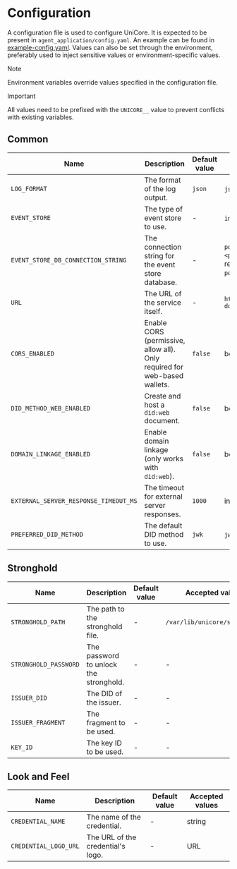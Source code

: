 # Configuration

A configuration file is used to configure UniCore. It is expected to be present in `agent_application/config.yaml`. An example can be found in [example-config.yaml](example-config.yaml). Values can also be set through the environment, preferably used to inject sensitive values or environment-specific values.

> [!NOTE]
> Environment variables override values specified in the configuration file.

> [!IMPORTANT]
> All values need to be prefixed with the `UNICORE__` value to prevent conflicts with existing variables.

## Common

| Name                                  | Description                                                               | Default value | Accepted values                                                    |
| ------------------------------------- | ------------------------------------------------------------------------- | ------------- | ------------------------------------------------------------------ |
| `LOG_FORMAT`                          | The format of the log output.                                             | `json`        | `json`, `text`                                                     |
| `EVENT_STORE`                         | The type of event store to use.                                           | -             | `in-memory`, `postgres`                                            |
| `EVENT_STORE_DB_CONNECTION_STRING`    | The connection string for the event store database.                       | -             | `postgresql://<user>:<pass>@<host>` (only required for `postgres`) |
| `URL`                                 | The URL of the service itself.                                            | -             | `https://my-domain.example.org`                                    |
| `CORS_ENABLED`                        | Enable CORS (permissive, allow all). Only required for web-based wallets. | `false`       | boolean                                                            |
| `DID_METHOD_WEB_ENABLED`              | Create and host a `did:web` document.                                     | `false`       | boolean                                                            |
| `DOMAIN_LINKAGE_ENABLED`              | Enable domain linkage (only works with `did:web`).                        | `false`       | boolean                                                            |
| `EXTERNAL_SERVER_RESPONSE_TIMEOUT_MS` | The timeout for external server responses.                                | `1000`        | integer                                                            |
| `PREFERRED_DID_METHOD`                | The default DID method to use.                                            | `jwk`         | `jwk`, `key`, `web`                                                |

## Stronghold

| Name                  | Description                            | Default value | Accepted values               |
| --------------------- | -------------------------------------- | ------------- | ----------------------------- |
| `STRONGHOLD_PATH`     | The path to the stronghold file.       | -             | `/var/lib/unicore/stronghold` |
| `STRONGHOLD_PASSWORD` | The password to unlock the stronghold. | -             | -                             |
| `ISSUER_DID`          | The DID of the issuer.                 | -             | -                             |
| `ISSUER_FRAGMENT`     | The fragment to be used.               | -             | -                             |
| `KEY_ID`              | The key ID to be used.                 | -             | -                             |

## Look and Feel

| Name                  | Description                       | Default value | Accepted values |
| --------------------- | --------------------------------- | ------------- | --------------- |
| `CREDENTIAL_NAME`     | The name of the credential.       | -             | string          |
| `CREDENTIAL_LOGO_URL` | The URL of the credential's logo. | -             | URL             |
